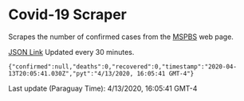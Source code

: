 # Covid-19 Scraper

Scrapes the number of confirmed cases from the [MSPBS](https://www.mspbs.gov.py/covid-19.php) web page.

[JSON Link](https://jmayalag.github.io/covid19-scrape/cases.json)
Updated every 30 minutes.
```
{"confirmed":null,"deaths":0,"recovered":0,"timestamp":"2020-04-13T20:05:41.030Z","pyt":"4/13/2020, 16:05:41 GMT-4"}
```
Last update (Paraguay Time): 4/13/2020, 16:05:41 GMT-4
